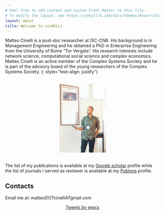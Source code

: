 ```yaml
---
# Feel free to add content and custom Front Matter to this file.
# To modify the layout, see https://jekyllrb.com/docs/themes/#overriding-theme-defaults
layout: about
title: Welcome to cinHELLi
---
```


Matteo Cinelli is a post-doc researcher at ISC-CNR. His background is in Management Engineering and he obtained a PhD in Enterprise Engineering from the University of Rome “Tor Vergata”. His research interests include network science, computational social science and complex economics. Matteo Cinelli is an active member of the Complex Systems Society and he is part of the advisory board of the young researchers of the Complex Systems Society.
{: style="text-align: justify"}

<br/>

<div style="text-align:center"><img src="/assets/img/Selection_040.png" width="30%" /></div>

<br/>

The list of my publications is available at my [Google scholar](https://scholar.google.it/citations?user=3qOq_28AAAAJ&hl=it) profile while the list of journals I served as reviewer is available at my [Publons](https://publons.com/researcher/1318976/matteo-cinelli/) profile.

## Contacts

Email me at: matteoDOTcinelliATgmail.com
<!-- Twitter: "@wwcs2020" -->


<center>
<a class="twitter-timeline" data-width="300" data-height="550" href="https://twitter.com/matteo_cinelli">Tweets by wwcs</a> <script async src="https://platform.twitter.com/widgets.js" charset="utf-8"></script> </center>
